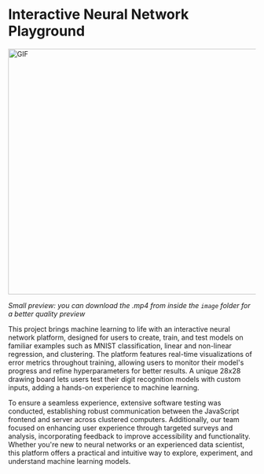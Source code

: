 
# Interactive Neural Network Playground

<img align="center" alt="GIF" src="https://github.com/JavierAM01/NeuralNetwork_Playground/blob/main/image/NN_playground.gif" width="1000" height="500" />

*Small preview: you can download the .mp4 from inside the `image` folder for a better quality preview*

This project brings machine learning to life with an interactive neural network platform, designed for users to create, train, and test models on familiar examples such as MNIST classification, linear and non-linear regression, and clustering. The platform features real-time visualizations of error metrics throughout training, allowing users to monitor their model's progress and refine hyperparameters for better results. A unique 28x28 drawing board lets users test their digit recognition models with custom inputs, adding a hands-on experience to machine learning.

To ensure a seamless experience, extensive software testing was conducted, establishing robust communication between the JavaScript frontend and server across clustered computers. Additionally, our team focused on enhancing user experience through targeted surveys and analysis, incorporating feedback to improve accessibility and functionality. Whether you're new to neural networks or an experienced data scientist, this platform offers a practical and intuitive way to explore, experiment, and understand machine learning models.
